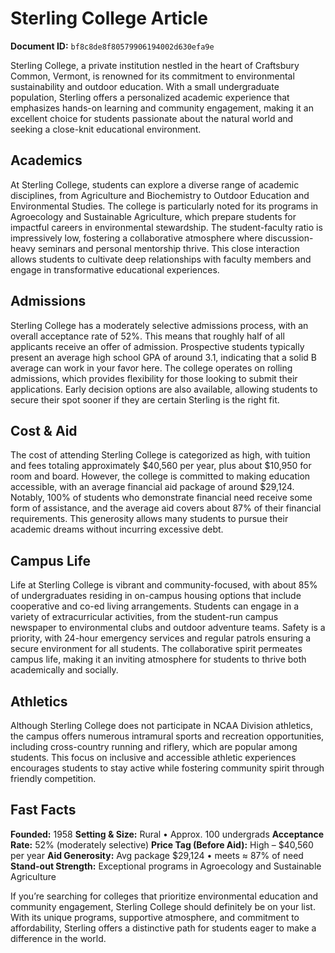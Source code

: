 # Sterling College Article

**Document ID:** `bf8c8de8f80579906194002d630efa9e`

Sterling College, a private institution nestled in the heart of Craftsbury Common, Vermont, is renowned for its commitment to environmental sustainability and outdoor education. With a small undergraduate population, Sterling offers a personalized academic experience that emphasizes hands-on learning and community engagement, making it an excellent choice for students passionate about the natural world and seeking a close-knit educational environment.

## Academics
At Sterling College, students can explore a diverse range of academic disciplines, from Agriculture and Biochemistry to Outdoor Education and Environmental Studies. The college is particularly noted for its programs in Agroecology and Sustainable Agriculture, which prepare students for impactful careers in environmental stewardship. The student-faculty ratio is impressively low, fostering a collaborative atmosphere where discussion-heavy seminars and personal mentorship thrive. This close interaction allows students to cultivate deep relationships with faculty members and engage in transformative educational experiences.

## Admissions
Sterling College has a moderately selective admissions process, with an overall acceptance rate of 52%. This means that roughly half of all applicants receive an offer of admission. Prospective students typically present an average high school GPA of around 3.1, indicating that a solid B average can work in your favor here. The college operates on rolling admissions, which provides flexibility for those looking to submit their applications. Early decision options are also available, allowing students to secure their spot sooner if they are certain Sterling is the right fit.

## Cost & Aid
The cost of attending Sterling College is categorized as high, with tuition and fees totaling approximately $40,560 per year, plus about $10,950 for room and board. However, the college is committed to making education accessible, with an average financial aid package of around $29,124. Notably, 100% of students who demonstrate financial need receive some form of assistance, and the average aid covers about 87% of their financial requirements. This generosity allows many students to pursue their academic dreams without incurring excessive debt.

## Campus Life
Life at Sterling College is vibrant and community-focused, with about 85% of undergraduates residing in on-campus housing options that include cooperative and co-ed living arrangements. Students can engage in a variety of extracurricular activities, from the student-run campus newspaper to environmental clubs and outdoor adventure teams. Safety is a priority, with 24-hour emergency services and regular patrols ensuring a secure environment for all students. The collaborative spirit permeates campus life, making it an inviting atmosphere for students to thrive both academically and socially.

## Athletics
Although Sterling College does not participate in NCAA Division athletics, the campus offers numerous intramural sports and recreation opportunities, including cross-country running and riflery, which are popular among students. This focus on inclusive and accessible athletic experiences encourages students to stay active while fostering community spirit through friendly competition.

## Fast Facts
**Founded:** 1958
**Setting & Size:** Rural • Approx. 100 undergrads
**Acceptance Rate:** 52% (moderately selective)
**Price Tag (Before Aid):** High – $40,560 per year
**Aid Generosity:** Avg package $29,124 • meets ≈ 87% of need
**Stand-out Strength:** Exceptional programs in Agroecology and Sustainable Agriculture

If you’re searching for colleges that prioritize environmental education and community engagement, Sterling College should definitely be on your list. With its unique programs, supportive atmosphere, and commitment to affordability, Sterling offers a distinctive path for students eager to make a difference in the world.
